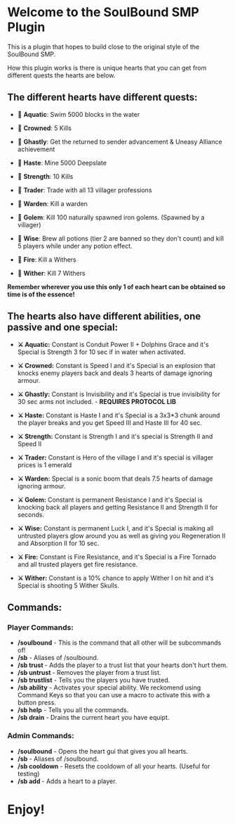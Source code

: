 # Welcome to the SoulBound SMP Plugin

This is a plugin that hopes to build close to the original style of the SoulBound SMP.

How this plugin works is there is unique hearts that you can get from different quests the hearts are below.

## The different hearts have different quests:

- 📜 **Aquatic**: Swim 5000 blocks in the water

- 📜 **Crowned**: 5 Kills

- 📜 **Ghastly**: Get the returned to sender advancement & Uneasy Alliance achievement

- 📜 **Haste**: Mine 5000 Deepslate

- 📜 **Strength**: 10 Kills

- 📜 **Trader**: Trade with all 13 villager professions

- 📜 **Warden**: Kill a warden

- 📜 **Golem**: Kill 100 naturally spawned iron golems. (Spawned by a villager)

- 📜 **Wise**: Brew all potions (tier 2 are banned so they don't count) and kill 5 players while under any potion effect.

- 📜 **Fire**: Kill a Withers

- 📜 **Wither**: Kill 7 Withers

                                                            
**Remember wherever you use this only 1 of each heart can be obtained so time is of the essence!**

## The hearts also have different abilities, one passive and one special:

- **⚔️ Aquatic:** Constant is Conduit Power II + Dolphins Grace and it's Special is Strength 3 for 10 sec if in water when activated.

- **⚔️ Crowned:** Constant is Speed I and it's Special is an explosion that knocks enemy players back and deals 3 hearts of damage ignoring armour.

- **⚔️ Ghastly:** Constant is Invisibility and it's Special is true invisibility for 30 sec arms not included. - **REQUIRES PROTOCOL LIB**

- **⚔️ Haste:** Constant is Haste I and it's Special is a 3x3*3 chunk around the player breaks and you get Speed III and Haste III for 40 sec.

- **⚔️ Strength:** Constant is Strength I and it's special is Strength II and Speed II

- **⚔️ Trader:** Constant is Hero of the village I and it's special is villager prices is 1 emerald

- **⚔️ Warden:** Special is a sonic boom that deals 7.5 hearts of damage ignoring armour.

- **⚔️ Golem:** Constant is permanent Resistance I and it's Special is knocking back all players and getting Resistance II and Strength II for seconds.

- **⚔️ Wise:** Constant is permanent Luck I, and it's Special is making all untrusted players glow around you as well as giving you Regeneration II and Absorption II for 10 sec.

- **⚔️ Fire:** Constant is Fire Resistance, and it's Special is a Fire Tornado and all trusted players get fire resistance.

- **⚔️ Wither:** Constant is a 10% chance to apply Wither I on hit and it's Special is shooting 5 Wither Skulls.
  


## Commands:

### Player Commands:

- **/soulbound** - This is the command that all other will be subcommands of!
- **/sb** - Aliases of /soulbound.
- **/sb trust <player>** - Adds the player to a trust list that your hearts don't hurt them.
- **/sb untrust <player>** - Removes the player from a trust list.
- **/sb trustlist** - Tells you the players you have trusted.
- **/sb ability** - Activates your special ability. We reckomend using Command Keys so that you can use a macro to activate this with a button press.
- **/sb help** - Tells you all the commands.
- **/sb drain** - Drains the current heart you have equipt.

### Admin Commands:
- **/soulbound** - Opens the heart gui that gives you all hearts.
- **/sb** - Aliases of /soulbound.
- **/sb cooldown** - Resets the cooldown of all your hearts. (Useful for testing)
- **/sb add <player> <heart>** - Adds a heart to a player.

# Enjoy!
